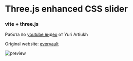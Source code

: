 # Three.js enhanced CSS slider
### vite + three.js


Работа по [youtube видео](https://www.youtube.com/live/en9y9-2nPkY?si=diUjSYDSZEI0v6-O) от Yuri Artiukh

Original website: [evervault](https://evervault.com/)

![preview](preview-slider.gif)
